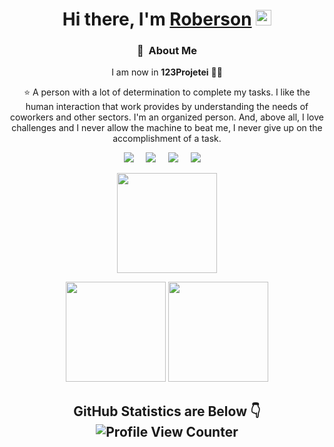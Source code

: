 
<div align="center">
  
<h1>Hi there, I'm <a href="https://www.liuxunzhuo.com/">Roberson</a> <img src="https://media.giphy.com/media/hvRJCLFzcasrR4ia7z/giphy.gif" width="25px"> </h1>
  
### :space_invader: &nbsp;About Me

I am now in **123Projetei** 👨‍💼

⭐ A person with a lot of determination to complete my tasks. I
like the human interaction that work provides by understanding
the needs of coworkers and other sectors. I'm an organized
person. And, above all, I love challenges and I never allow the
machine to beat me, I never give up on the accomplishment of a
task.

<p align="center">
  <a href="mailto:robersoncosta96@gmail.com?subject=Hello%20Roberson%20Costa"><img src="https://img.shields.io/badge/gmail-%23D14836.svg?&style=for-the-badge&logo=gmail&logoColor=white" /></a>&nbsp;&nbsp;&nbsp;&nbsp;
  <a href="https://www.facebook.com/roberson.costa.585"><img src="https://img.shields.io/badge/facebook-%233B5998.svg?&style=for-the-badge&logo=facebook&logoColor=white" /></a>&nbsp;&nbsp;&nbsp;&nbsp;
  <a href="https://www.instagram.com/costa_roberson/"><img src="https://img.shields.io/badge/instagram-%23dc2743.svg?&style=for-the-badge&logo=instagram&logoColor=white" /></a>&nbsp;&nbsp;&nbsp;&nbsp;
  <a href="https://www.linkedin.com/in/roberson-costa-72833a143/"><img src="https://img.shields.io/badge/linkedin-%230077B5.svg?&style=for-the-badge&logo=linkedin&logoColor=white" /></a>&nbsp;&nbsp;&nbsp;&nbsp;
</p>
    <p align="center">
        <img height="160px" src="https://github-readme-streak-stats.herokuapp.com/?user=RobersonCosta&hide_border=true&theme=nightowl" />
    </p>
    <p align="center">
        <img height="160px" src="https://github-readme-stats.vercel.app/api?username=RobersonCosta&hide_title=true&hide_border=true&show_icons=true&include_all_commits=true&count_private=true&line_height=21&theme=nightowl" /> <img height="160px" src="https://github-readme-stats.vercel.app/api/top-langs/?username=RobersonCosta&hide=html&hide_title=true&hide_border=true&layout=compact&langs_count=8&theme=nightowl" />
    </p>

## GitHub Statistics are Below 👇 ![Profile View Counter](https://komarev.com/ghpvc/?username=RobersonCosta)



  
</div>
